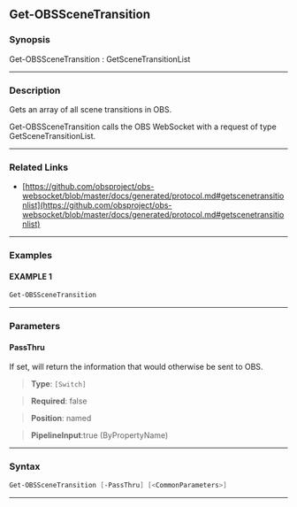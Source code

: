 Get-OBSSceneTransition
----------------------
### Synopsis
Get-OBSSceneTransition : GetSceneTransitionList

---
### Description

Gets an array of all scene transitions in OBS.


Get-OBSSceneTransition calls the OBS WebSocket with a request of type GetSceneTransitionList.

---
### Related Links
* [https://github.com/obsproject/obs-websocket/blob/master/docs/generated/protocol.md#getscenetransitionlist](https://github.com/obsproject/obs-websocket/blob/master/docs/generated/protocol.md#getscenetransitionlist)



---
### Examples
#### EXAMPLE 1
```PowerShell
Get-OBSSceneTransition
```

---
### Parameters
#### **PassThru**

If set, will return the information that would otherwise be sent to OBS.



> **Type**: ```[Switch]```

> **Required**: false

> **Position**: named

> **PipelineInput**:true (ByPropertyName)



---
### Syntax
```PowerShell
Get-OBSSceneTransition [-PassThru] [<CommonParameters>]
```
---
